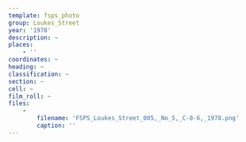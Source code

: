 ```yaml
---
template: fsps_photo
group: Loukes_Street
year: '1978'
description: ~
places:
    - ''
coordinates: ~
heading: ~
classification: ~
section: ~
cell: ~
film_roll: ~
files:
    -
        filename: 'FSPS_Loukes_Street_005,_No_5,_C-8-6,_1978.png'
        caption: ''
---
```

